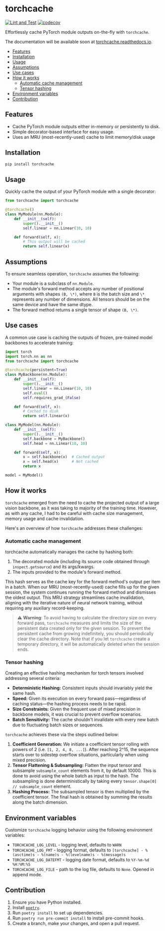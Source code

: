 # torchcache

[![Lint and Test](https://github.com/meakbiyik/torchcache/actions/workflows/ci.yaml/badge.svg?branch=main)](https://github.com/meakbiyik/torchcache/actions/workflows/ci.yaml) [![codecov](https://codecov.io/gh/meakbiyik/torchcache/graph/badge.svg?token=Oh6mNp0pc8)](https://codecov.io/gh/meakbiyik/torchcache)

Effortlessly cache PyTorch module outputs on-the-fly with `torchcache`.

The documentation will be available soon at [torchcache.readthedocs.io](https://torchcache.readthedocs.io/en/latest/).

- [Features](#features)
- [Installation](#installation)
- [Usage](#usage)
- [Assumptions](#assumptions)
- [Use cases](#use-cases)
- [How it works](#how-it-works)
  - [Automatic cache management](#automatic-cache-management)
  - [Tensor hashing](#tensor-hashing)
- [Environment variables](#environment-variables)
- [Contribution](#contribution)

## Features

- Cache PyTorch module outputs either in-memory or persistently to disk.
- Simple decorator-based interface for easy usage.
- Uses an MRU (most-recently-used) cache to limit memory/disk usage

## Installation

```bash
pip install torchcache
```

## Usage

Quickly cache the output of your PyTorch module with a single decorator:

```python
from torchcache import torchcache

@torchcache()
class MyModule(nn.Module):
    def __init__(self):
        super().__init__()
        self.linear = nn.Linear(10, 10)

    def forward(self, x):
        # This output will be cached
        return self.linear(x)
```

## Assumptions

To ensure seamless operation, `torchcache` assumes the following:

- Your module is a subclass of `nn.Module`.
- The module's forward method accepts any number of positional arguments with shapes `(B, \*)`, where `B` is the batch size and `\*` represents any number of dimensions. All tensors should be on the same device and have the same dtype.
- The forward method returns a single tensor of shape `(B, \*)`.

## Use cases

A common use case is caching the outputs of frozen, pre-trained model backbones to accelerate training:

```python
import torch
import torch.nn as nn
from torchcache import torchcache

@torchcache(persistent=True)
class MyBackbone(nn.Module):
    def __init__(self):
        super().__init__()
        self.linear = nn.Linear(10, 10)
        self.eval()
        self.requires_grad_(False)

    def forward(self, x):
        # Cached to disk
        return self.linear(x)

class MyModel(nn.Module):
    def __init__(self):
        super().__init__()
        self.backbone = MyBackbone()
        self.head = nn.Linear(10, 10)

    def forward(self, x):
        x = self.backbone(x)  # Cached output
        x = self.head(x)      # Not cached
        return x

model = MyModel()
```

## How it works

`torchcache` emerged from the need to cache the projected output of a large vision backbone, as it was taking to majority of the training time. However, as with any cache, I had to be careful with cache size management, memory usage and cache invalidation.

Here's an overview of how `torchcache` addresses these challenges:

### Automatic cache management

torchcache automatically manages the cache by hashing both:

1. The decorated module (including its source code obtained through `inspect.getsource`) and its args/kwargs.
2. The inputs provided to the module's forward method.

This hash serves as the cache key for the forward method's output per item in a batch. When our MRU (most-recently-used) cache fills up for the given session, the system continues running the forward method and dismisses the oldest output. This MRU strategy streamlines cache invalidation, aligning with the iterative nature of neural network training, without requiring any auxiliary record-keeping.

> :warning: **Warning**: To avoid having to calculate the directory size on every forward pass, `torchcache` measures and limits the size of the persistent data created only for the given session. To prevent the persistent cache from growing indefinitely, you should periodically clear the cache directory. Note that if you let `torchcache` create a temporary directory, it will be automatically deleted when the session ends.

### Tensor hashing

Creating an effective hashing mechanism for torch tensors involved addressing several criteria:

- **Deterministic Hashing:** Consistent inputs should invariably yield the same hash.
- **Speed:** Given its execution on every forward pass—regardless of caching status—the hashing process needs to be rapid.
- **Size Constraints:** Given the frequent use of mixed precision in backbone models, it was crucial to prevent overflow scenarios.
- **Batch Sensitivity:** The cache shouldn't invalidate with every new batch due to fluctuating batch sizes or sequences.

`torchcache` achieves these via the steps outlined below:

1. **Coefficient Generation:** We initiate a coefficient tensor rolling with powers of 2 (i.e. `[1, 2, 4, 8, ...]`). After reaching 2^15, the sequence starts over to sidestep overflow situations, particularly when using mixed precision.
2. **Tensor Flattening & Subsampling:** Flatten the input tensor and subsample `subsample_count` elements from it, by default 10000. This is done to avoid using the whole batch as input to the hash. The subsampling is done deterministically by taking every `tensor.shape[0] // subsample_count` element.
3. **Hashing Process:** The subsampled tensor is then multiplied by the coefficient tensor. The final hash is obtained by summing the results along the batch dimension.

## Environment variables

Customize `torchcache` logging behavior using the following environment variables:

- `TORCHCACHE_LOG_LEVEL` - logging level, defaults to `WARN`
- `TORCHCACHE_LOG_FMT` - logging format, defaults to `[torchcache] - %(asctime)s - %(name)s - %(levelname)s - %(message)s`
- `TORCHCACHE_LOG_DATEFMT` - logging date format, defaults to `%Y-%m-%d %H:%M:%S`
- `TORCHCACHE_LOG_FILE` - path to the log file, defaults to `None`. Opened in append mode.

## Contribution

1. Ensure you have Python installed.
2. Install [`poetry`](https://python-poetry.org/docs/#installation).
3. Run `poetry install`  to set up dependencies.
4. Run `poetry run pre-commit install` to install pre-commit hooks.
5. Create a branch, make your changes, and open a pull request.

